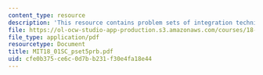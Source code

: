 ```yaml
---
content_type: resource
description: 'This resource contains problem sets of integration techniques. '
file: https://ol-ocw-studio-app-production.s3.amazonaws.com/courses/18-01sc-single-variable-calculus-fall-2010/cfe0b375ce6c0d7bb231f30e4fa18e44_MIT18_01SC_pset5prb.pdf
file_type: application/pdf
resourcetype: Document
title: MIT18_01SC_pset5prb.pdf
uid: cfe0b375-ce6c-0d7b-b231-f30e4fa18e44
---
```


